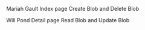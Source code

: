 Mariah Gault  Index page Create Blob and Delete Blob


Will Pond Detail page Read Blob and Update Blob

